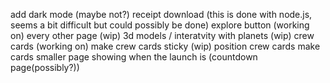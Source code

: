 add dark mode (maybe not?)
receipt download (this is done with node.js, seems a bit difficult but could possibly be done)
explore button (working on)
every other page (wip)
3d models / interatvity with planets (wip)
crew cards (working on)
make crew cards sticky (wip)
position crew cards
make cards smaller
page showing when the launch is (countdown page(possibly?))